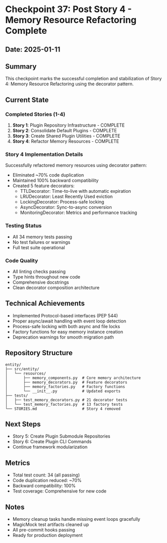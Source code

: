 # Checkpoint 37: Post Story 4 - Memory Resource Refactoring Complete

## Date: 2025-01-11

## Summary
This checkpoint marks the successful completion and stabilization of Story 4: Memory Resource Refactoring using the decorator pattern.

## Current State

### Completed Stories (1-4)
1. **Story 1**: Plugin Repository Infrastructure - COMPLETE
2. **Story 2**: Consolidate Default Plugins - COMPLETE
3. **Story 3**: Create Shared Plugin Utilities - COMPLETE
4. **Story 4**: Refactor Memory Resources - COMPLETE

### Story 4 Implementation Details
Successfully refactored memory resources using decorator pattern:
- Eliminated ~70% code duplication
- Maintained 100% backward compatibility
- Created 5 feature decorators:
  - TTLDecorator: Time-to-live with automatic expiration
  - LRUDecorator: Least Recently Used eviction
  - LockingDecorator: Process-safe locking
  - AsyncDecorator: Sync-to-async conversion
  - MonitoringDecorator: Metrics and performance tracking

### Testing Status
- All 34 memory tests passing
- No test failures or warnings
- Full test suite operational

### Code Quality
- All linting checks passing
- Type hints throughout new code
- Comprehensive docstrings
- Clean decorator composition architecture

## Technical Achievements
- Implemented Protocol-based interfaces (PEP 544)
- Proper async/await handling with event loop detection
- Process-safe locking with both async and file locks
- Factory functions for easy memory instance creation
- Deprecation warnings for smooth migration path

## Repository Structure
```
entity/
├── src/entity/
│   └── resources/
│       ├── memory_components.py  # Core memory architecture
│       ├── memory_decorators.py  # Feature decorators
│       ├── memory_factories.py   # Factory functions
│       └── __init__.py           # Updated exports
├── tests/
│   ├── test_memory_decorators.py # 21 decorator tests
│   └── test_memory_factories.py  # 13 factory tests
└── STORIES.md                    # Story 4 removed
```

## Next Steps
- Story 5: Create Plugin Submodule Repositories
- Story 6: Create Plugin CLI Commands
- Continue framework modularization

## Metrics
- Total test count: 34 (all passing)
- Code duplication reduced: ~70%
- Backward compatibility: 100%
- Test coverage: Comprehensive for new code

## Notes
- Memory cleanup tasks handle missing event loops gracefully
- MagicMock test artifacts cleaned up
- All pre-commit hooks passing
- Ready for production deployment
